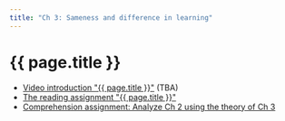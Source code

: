 ```yaml
---
title: "Ch 3: Sameness and difference in learning"
---
```

# {{ page.title }}

- [Video introduction "{{ page.title }}"][ch3-video] (TBA)
- [The reading assignment "{{ page.title }}"][ch3-reading]
- [Comprehension assignment: Analyze Ch 2 using the theory of Ch 3][ch3-compr]

[ch3-video]: ""
[ch3-reading]: https://eu.feedbackfruits.com/courses/activity-course/1a0e4fc1-1da9-4f19-8a4a-c86682a83563
[ch3-compr]: https://eu.feedbackfruits.com/courses/activity-course/bd7f02ce-3a3f-475c-9945-f51a92795d17
